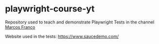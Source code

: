 # playwright-course-yt

Repository used to teach and demonstrate Playwright Tests in the channel [Marcos Franco](https://www.youtube.com/channel/UCPxLAsG-hkLCYxkc6MidttA)

Website used in the tests: https://www.saucedemo.com/
